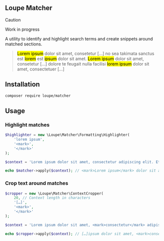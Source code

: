 ## Loupe Matcher

> [!CAUTION]
> Work in progress

A utility to identify and highlight search terms and create snippets around matched sections.

> <mark>Lorem ipsum</mark> dolor sit amet, consetetur [...] no sea takimata sanctus est <mark>lorem</mark> est <mark>ipsum</mark> dolor sit amet. <mark>Lorem ipsum</mark> dolor sit amet, consetetur [...] dolore te feugait nulla facilisi <mark>lorem ipsum</mark> dolor sit amet, consectetuer [...]

## Installation

```bash
composer require loupe/matcher
```

## Usage

### Highlight matches

```php
$highlighter = new \Loupe\Matcher\Formatting\Highlighter(
    'lorem ipsum',
    '<mark>',
    '</mark>'
);

$context = 'Lorem ipsum dolor sit amet, consectetur adipiscing elit. Etiam eleifend, augue in dictum lacinia, nisi lacus mollis massa, a pulvinar felis dui nec nisl. Pellentesque justo erat, sollicitudin ac dolor finibus, dapibus lacinia diam.';

echo $matcher->apply($context); // <mark>Lorem ipsum</mark> dolor sit amet, consectetur adipiscing elit. Etiam eleifend, augue in dictum lacinia, nisi lacus mollis massa, a pulvinar felis dui nec nisl. Pellentesque justo erat, sollicitudin ac dolor finibus, dapibus lacinia diam.
```

### Crop text around matches

```php
$cropper = new \Loupe\Matcher\ContextCropper(
    20, // Context length in characters
    '[…]',
    '<mark>',
    '</mark>'
);

$context = 'Lorem ipsum dolor sit amet, <mark>consectetur</mark> adipiscing elit. Etiam eleifend, augue in dictum lacinia, nisi lacus mollis <mark>massa</mark>, a pulvinar felis dui nec nisl. Pellentesque justo erat, sollicitudin ac dolor finibus, dapibus lacinia diam.';

echo $cropper->apply($context); // […]ipsum dolor sit amet, <mark>consectetur</mark> adipiscing elit. Etiam[…]lacinia, nisi lacus mollis <mark>massa</mark>, a pulvinar felis dui[…]
```
